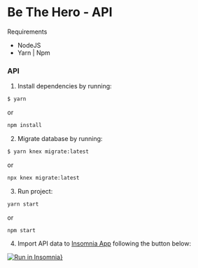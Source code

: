 # Be The Hero - API

Requirements

* NodeJS
* Yarn | Npm

### API

1. Install dependencies by running:
  
  ```bash
  $ yarn
  ```
  or
  ```bash
  npm install
  ```

2. Migrate database by running:

  ```bash
  $ yarn knex migrate:latest
  ```
  or
  ```bash
  npx knex migrate:latest
  ```

3. Run project:
  ```bash
  yarn start
  ```
  or
  ```bash
  npm start
  ```

4. Import API data to [Insomnia App](https://insomnia.rest/) following the button below:

  [![Run in Insomnia}](https://insomnia.rest/images/run.svg)](https://insomnia.rest/run/?label=OmniStack%2011.0%20-%20Be%20The%20Hero&uri=https%3A%2F%2Fraw.githubusercontent.com%2Fwillduarte%2Fbe-the-hero%2Fmaster%2Fbackend%2FInsomnia_2020-03-24.json)
